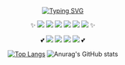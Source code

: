 <!--
**saranghein/saranghein** is a ✨ _special_ ✨ repository because its `README.md` (this file) appears on your GitHub profile.

Here are some ideas to get you started:

- 🔭 I’m currently working on ...
- 🌱 I’m currently learning ...
- 👯 I’m looking to collaborate on ...
- 🤔 I’m looking for help with ...
- 💬 Ask me about ...
- 📫 How to reach me: ...
- 😄 Pronouns: ...
- ⚡ Fun fact: ...
-->

<div align='center'>
  
<!--
![header](https://capsule-render.vercel.app/api?type=waving&color=timeAuto&height=300&section=header&text=Welcome!&fontSize=90&animation=fadeIn&fontAlignY=38&desc=saranghein's%20GitHub&descAlignY=51&descAlign=62)
-->
  
[![Typing SVG](https://readme-typing-svg.demolab.com?font=Ubuntu&weight=300&duration=3000&pause=1000&color=FFFFFF&background=000000&vCenter=true&multiline=true&repeat=false&random=false&width=500&height=200&lines=%3D%3D%3D%3D%3D%3D%3D%3D%3D%3D%3D%3D%3D%3D%3D%3D%3D%3D%3D%3D%3D%3D%3D%3D%3D%3D%3D%3D%3D%3D%3D%3D%3D;%5B%2B%5D+Building+2.1s+(15%2F15)+FINISHED++;Welcome+to+saranghein's+GitHub!!;%3D%3D%3D%3D%3D%3D%3D%3D%3D%3D%3D%3D%3D%3D%3D%3D%3D%3D%3D%3D%3D%3D%3D%3D%3D%3D%3D%3D%3D%3D%3D%3D%3D;saranghein-Github%3A~haeinlee+%24+%7C)](https://git.io/typing-svg)


<!---
<h3 align='center'> Hi there 👋</h3>
<p align='center'>I'm Kwangwoon University student.</p>
--->

<!--
[![Hits](https://hits.seeyoufarm.com/api/count/incr/badge.svg?url=https%3A%2F%2Fgithub.com%2Fsaranghein&count_bg=%23E08FFF&title_bg=%239622F4&icon=&icon_color=%23FFFFFF&title=hits&edge_flat=true)](https://hits.seeyoufarm.com)
-->
</div>


<div align='center'>
✨ <img src="https://img.shields.io/badge/Java-ED8B00?style=flat-square&logo=openjdk&logoColor=white"/>
<img src="https://img.shields.io/badge/c++-00599C?style=flat-square&logo=cplusplus&logoColor=white"/>
<img src="https://img.shields.io/badge/SpringBoot-6DB33F?style=flat-square&logo=SpringBoot&logoColor=white"/>
<img src="https://img.shields.io/badge/MySQL-4479A1?style=flat-square&logo=MySql&logoColor=white"/>
<img src="https://img.shields.io/badge/MariaDB-003545?style=flat-square&logo=MySql&logoColor=white"/>
<img src="https://img.shields.io/badge/AWS-232F3E?style=flat-square&logo=amazonwebservices&logoColor=white"/> ✨

</div>

<div align='center'>
  
💕 <a href="mailto:saranghein@gmail.com" target="_blank"><img src="https://img.shields.io/badge/saranghein@gmail.com-EA4335?style=flat-square&logo=Gmail&logoColor=FFFFFF"/></a>
<a href="https://saranghein.tistory.com/"><img src="https://img.shields.io/badge/Tistory-000000?style=flat-square&logo=Tistory&logoColor=FFFFFF"/></a>
<a href="https://saranghein.notion.site/1765daf65a2680269753d7205439aab5?pvs=4" target="_blank"><img src="https://img.shields.io/badge/Notion-000000?style=flat-square&logo=Notion&logoColor=FFFFFF"/></a> 
<a href="https://saranghein.github.io/" target="_blank"><img src="https://img.shields.io/badge/GitHub_Blog-000000?style=flat-square&logo=GitHub&logoColor=FFFFFF"/></a> 💕
</div>

<div align='center'>
  
[![Top Langs](https://github-readme-stats.vercel.app/api/top-langs/?username=saranghein&layout=compact&langs_count=8&hide=html,HLSL,FreeMarker,ShaderLab,Ruby)](https://github.com/saranghein/github-readme-stats)  ![Anurag's GitHub stats](https://github-readme-stats.vercel.app/api?username=saranghein&show_icons=true&theme=buefy) 

</div>
<!--
[![Solved.ac프로필](http://mazassumnida.wtf/api/v2/generate_badge?boj=saranghein)](https://solved.ac/saranghein)
-->
